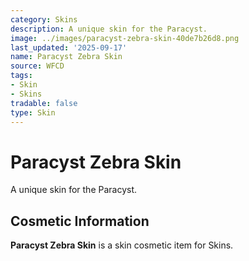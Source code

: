 ```yaml
---
category: Skins
description: A unique skin for the Paracyst.
image: ../images/paracyst-zebra-skin-40de7b26d8.png
last_updated: '2025-09-17'
name: Paracyst Zebra Skin
source: WFCD
tags:
- Skin
- Skins
tradable: false
type: Skin
---
```


# Paracyst Zebra Skin

A unique skin for the Paracyst.

## Cosmetic Information

**Paracyst Zebra Skin** is a skin cosmetic item for Skins.

